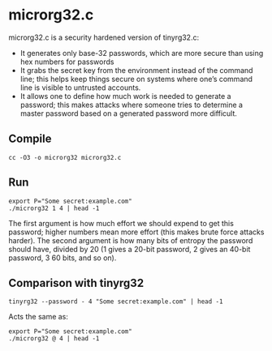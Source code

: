 # microrg32.c

microrg32.c is a security hardened version of tinyrg32.c:

* It generates only base-32 passwords, which are more secure than using
  hex numbers for passwords
* It grabs the secret key from the environment instead of the command
  line; this helps keep things secure on systems where one’s command 
  line is visible to untrusted accounts.
* It allows one to define how much work is needed to generate a password;
  this makes attacks where someone tries to determine a master password
  based on a generated password more difficult.

## Compile

```
cc -O3 -o microrg32 microrg32.c
```

## Run

```
export P="Some secret:example.com"
./microrg32 1 4 | head -1
```

The first argument is how much effort we should expend to get this
password; higher numbers mean more effort (this makes brute force
attacks harder).  The second argument is how many bits of entropy the
password should have, divided by 20 (1 gives a 20-bit password, 2 gives
an 40-bit password, 3 60 bits, and so on).

## Comparison with tinyrg32

```
tinyrg32 --password - 4 "Some secret:example.com" | head -1
```

Acts the same as:

```
export P="Some secret:example.com"
./microrg32 @ 4 | head -1
```
